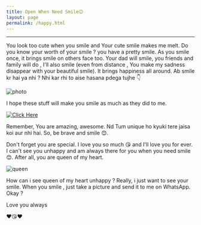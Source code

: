 ```yaml
---
title: Open When Need Smile😊
layout: page
permalink: /happy.html
---
```

<hr />

You look too cute when you smile and Your cute smile makes me melt.
Do you know your worth of your smile ? you have a pretty smile. As you smile once, it brings smile on others face too. Your dad will smile,  you friends and family will do , I'll also smile (even from distance , You make my sadness disappear with your beautiful smile). It brings happiness all around.  Ab smile kr hai ya nhi ? Nhi kar rhi to aise hasana pdega tujhe 👇

![photo](../uploads/user/smile1.jpg)

I hope these stuff will make you smile as much as they did to me.

[![Click Here](http://img.youtube.com/vi/iOuD6vWPsik/0.jpg)](http://www.youtube.com/watch?v=iOuD6vWPsik)

Remember, You are amazing, awesome. Nd Tum unique ho kyuki tere jaisa koi aur nhi hai. So, be brave and smile 😊.

Don't forget you are special. I love you so much 😘 and I'll love you for ever. I can't see you unhappy and am always there for you when you need smile😊. After all, you are queen of my heart.

![queen](../uploads/user/queenofheart.jpg "your are my queen")

How can i see queen of my heart unhappy ? Really, i just want to see your smile. When you smile , just take a picture and send it to me on WhatsApp. Okay ?

Love you always 

❤😘❤


